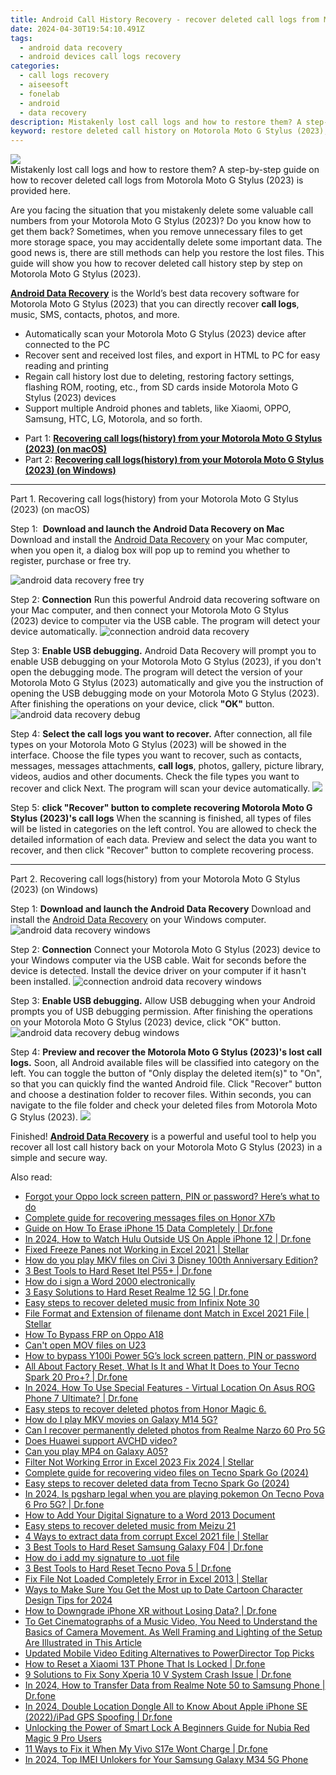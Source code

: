 ```yaml
---
title: Android Call History Recovery - recover deleted call logs from Motorola Moto G Stylus (2023)
date: 2024-04-30T19:54:10.491Z
tags: 
  - android data recovery
  - android devices call logs recovery
categories: 
  - call logs recovery
  - aiseesoft
  - fonelab
  - android
  - data recovery
description: Mistakenly lost call logs and how to restore them? A step-by-step guide on how to recover deleted call logs from Motorola Moto G Stylus (2023) is provided here.
keyword: restore deleted call history on Motorola Moto G Stylus (2023),save erased call logs on Motorola Moto G Stylus (2023),undelete call numbers from Motorola Moto G Stylus (2023),retrieve wiped call logs Motorola Moto G Stylus (2023),unerase call numbers from Motorola Moto G Stylus (2023),recover lost recent calls from Motorola Moto G Stylus (2023),how to refind deleted call history from Motorola Moto G Stylus (2023),recover call history from Motorola Moto G Stylus (2023),how can i get call history back on Motorola Moto G Stylus (2023),how to recover call history in Motorola Moto G Stylus (2023),extract call history from water damaged phone Motorola Moto G Stylus (2023),Motorola Moto G Stylus (2023) all call history delete
---
```


<img src="https://img0mobiles.techidaily.com/images/best-assets/devices/motorola/motorola-moto-g-stylus-(2023)/2.jpg" class="atpl-imgstyle"  />

<div class="atpl-content atpl-for-fonelab-android recover-call-logs">

<div class="atpl-post-description-part-1">
Mistakenly lost call logs and how to restore them? A step-by-step guide on how to recover deleted call logs from Motorola Moto G Stylus (2023) is provided here.
</div>



<div class="atpl-post-description-part-2">
<div class="tpl-content-sub-paragraph-content">
  <p>
    Are you facing the situation that you mistakenly delete some valuable call numbers from your Motorola Moto G Stylus (2023)? Do you know how to get them back? Sometimes, when you remove unnecessary files to get more storage space, you may accidentally delete some important data. The good news is, there are still methods can help you restore the lost files. This guide will show you how to recover deleted call history step by step on Motorola Moto G Stylus (2023).
  </p>
</div>
</div>

<div class="atpl-post-description-part-3">
<div class="tpl-content-sub-paragraph-content">
  <p>
    <a href="https://tools.techidaily.com/aiseesoft-android-data-recovery/" ><strong>Android Data Recovery</strong></a> is the World’s best data recovery software for Motorola Moto G Stylus (2023) that you can directly recover <b>call logs</b>, music, SMS, contacts, photos, and more.
  </p>
</div>
<div class="tpl-content-sub-paragraph-content">
  <ul class="tpl-content-sub-paragraph-ul-style">
    <li>Automatically scan your Motorola Moto G Stylus (2023) device after connected to the PC</li>
    <li>Recover sent and received lost files, and export in HTML to PC for easy reading and printing</li>
    <li>Regain call history lost due to deleting, restoring factory settings, flashing ROM, rooting, etc., from SD cards inside Motorola Moto G Stylus (2023) devices</li>
    <li>Support multiple Android phones and tablets, like Xiaomi, OPPO, Samsung, HTC, LG, Motorola, and so forth.</li>
  </ul>
</div>
</div>

<ul>
  <li>Part 1: <strong><a href="#p1"> Recovering call logs(history) from your Motorola Moto G Stylus (2023)  (on macOS)</a></strong></li>
  <li>Part 2: <strong><a href="#p2"> Recovering call logs(history) from your Motorola Moto G Stylus (2023)  (on Windows)</a></strong></li>
</ul>


<!-- Part 1 -->
<a id="p1" name="p1" ></a><hr>

<div>
  <span class="atpl-step-part-style">Part 1. Recovering call logs(history) from your Motorola Moto G Stylus (2023) (on macOS)</span>
</div>

<span class="atpl-stepstyle-a"><span>Step 1: </span></span> <strong>Download and launch the Android Data Recovery on Mac</strong>
Download and install the <a href="https://tools.techidaily.com/aiseesoft-android-data-recovery/" >Android Data Recovery</a> on your Mac computer, when you open it, a dialog box will pop up to remind you whether to register, purchase or free try.

<img src="https://tools.techidaily.com/images/apps/aiseesoft/android-data-recovery/mac-free-try.png" class="atpl-imgstyle" alt="android data recovery free try" />

<span class="atpl-stepstyle-a"><span>Step 2: </span></span> <strong>Connection</strong>
Run this powerful Android data recovering software on your Mac computer, and then connect your Motorola Moto G Stylus (2023) device to computer via the USB cable. The program will detect your device automatically.
<img src="https://tools.techidaily.com/images/apps/aiseesoft/android-data-recovery/mac-connection-interface.jpg" class="atpl-imgstyle" alt="connection android data recovery" />

<span class="atpl-stepstyle-a"><span>Step 3: </span></span> <strong>Enable USB debugging.</strong>
Android Data Recovery will prompt you to enable USB debugging on your Motorola Moto G Stylus (2023), if you don't open the debugging mode. The program will detect the version of your Motorola Moto G Stylus (2023) automatically and give you the instruction of opening the USB debugging mode on your Motorola Moto G Stylus (2023). After finishing the operations on your device, click <strong>"OK"</strong> button.
<img src="https://tools.techidaily.com/images/apps/aiseesoft/android-data-recovery/mac-android-usb-debug.jpg"  class="atpl-imgstyle" alt="android data recovery debug" />

<span class="atpl-stepstyle-a"><span>Step 4: </span></span> <strong>Select the call logs you want to recover.</strong>
After connection, all file types on your Motorola Moto G Stylus (2023) will be showed in the interface. Choose the file types you want to recover, such as contacts, messages, messages attachments, <b>call logs</b>, photos, gallery, picture library, videos, audios and other documents. Check the file types you want to recover and click Next. The program will scan your device automatically.
<img src="https://tools.techidaily.com/images/apps/aiseesoft/android-data-recovery/mac-choose-type-call-logs.jpg" class="atpl-imgstyle"  />

<span class="atpl-stepstyle-a"><span>Step 5: </span></span> <strong>click "Recover" button to  complete recovering Motorola Moto G Stylus (2023)'s call logs</strong>
When the scanning is finished, all types of files will be listed in categories on the left control. You are allowed to check the detailed information of each data. Preview and select the data you want to recover, and then click "Recover" button to complete recovering process.


<a id="p2" name="p2"></a><hr>

<!-- Part 2 -->
<div>
  <span class="atpl-step-part-style">Part 2. Recovering call logs(history) from your Motorola Moto G Stylus (2023) (on Windows)</span>
</div>

<span class="atpl-stepstyle-a"><span>Step 1: </span></span> <strong>Download and launch the Android Data Recovery</strong>
Download and install the <a href="https://tools.techidaily.com/aiseesoft-android-data-recovery/" >Android Data Recovery</a> on your Windows computer.
<img src="https://tools.techidaily.com/images/apps/aiseesoft/android-data-recovery/win-start-interface.png"  class="atpl-imgstyle" alt="android data recovery windows" />

<span class="atpl-stepstyle-a"><span>Step 2: </span></span> <strong>Connection</strong>
Connect your Motorola Moto G Stylus (2023) device to your Windows computer via the USB cable. Wait for seconds before the device is detected. Install the device driver on your computer if it hasn't been installed.
<img src="https://tools.techidaily.com/images/apps/aiseesoft/android-data-recovery/win-connection-interface.png" class="atpl-imgstyle" alt="connection android data recovery windows" />

<span class="atpl-stepstyle-a"><span>Step 3: </span></span> <strong>Enable USB debugging.</strong>
Allow USB debugging when your Android prompts you of USB debugging permission. After finishing the operations on your Motorola Moto G Stylus (2023) device, click "OK" button.
<img src="https://tools.techidaily.com/images/apps/aiseesoft/android-data-recovery/win-android-usb-debug.png" class="atpl-imgstyle" alt="android data recovery debug windows" />

<span class="atpl-stepstyle-a"><span>Step 4: </span></span> <strong>Preview and recover the Motorola Moto G Stylus (2023)'s lost call logs.</strong>
Soon, all Android available files will be classified into category on the left. You can toggle the button of "Only display the deleted item(s)" to "On", so that you can quickly find the wanted Android file. Click "Recover" button and choose a destination folder to recover files. Within seconds, you can navigate to the file folder and check your deleted files from Motorola Moto G Stylus (2023).
<img src="https://tools.techidaily.com/images/apps/aiseesoft/android-data-recovery/win-recover-call-logs.png" class="atpl-imgstyle"  />

<div class="atpl-post-description-part-4">
<div class="tpl-content-sub-paragraph-normal">
  <p>
    Finished! <a href="https://tools.techidaily.com/aiseesoft-android-data-recovery/" ><strong>Android Data Recovery</strong></a> is a powerful and useful tool to help you recover all lost call history back on your Motorola Moto G Stylus (2023) in a simple and secure way.
  </p>
</div>
</div>

<ins class="adsbygoogle"
     style="display:block"
     data-ad-client="ca-pub-7571918770474297"
     data-ad-slot="8358498916"
     data-ad-format="auto"
     data-full-width-responsive="true"></ins>



</div>
<ins class="adsbygoogle"
    style="display:block"
    data-ad-format="autorelaxed"
    data-ad-client="ca-pub-7571918770474297"
    data-ad-slot="1223367746"></ins>

<span class="atpl-alsoreadstyle">Also read:</span>
<div><ul>
<li><a href="https://phone-solutions.techidaily.com/forgot-your-oppo-lock-screen-pattern-pin-or-password-here-s-what-to-do-by-drfone-android-unlock-android-unlock/"><u>Forgot your Oppo lock screen pattern, PIN or password? Here’s what to do</u></a></li>
<li><a href="https://phone-solutions.techidaily.com/complete-guide-for-recovering-messages-files-on-honor-x7b-by-fonelab-android-recover-messages/"><u>Complete guide for recovering messages files on Honor X7b</u></a></li>
<li><a href="https://phone-solutions.techidaily.com/guide-on-how-to-erase-iphone-15-data-completely-drfone-by-drfone-ios-full-data-eraser-ios-full-data-eraser/"><u>Guide on How To Erase iPhone 15 Data Completely | Dr.fone</u></a></li>
<li><a href="https://phone-solutions.techidaily.com/in-2024-how-to-watch-hulu-outside-us-on-apple-iphone-12-drfone-by-drfone-virtual-ios/"><u>In 2024, How to Watch Hulu Outside US On Apple iPhone 12 | Dr.fone</u></a></li>
<li><a href="https://phone-solutions.techidaily.com/fixed-freeze-panes-not-working-in-excel-2021-stellar-by-stellar-guide/"><u>Fixed Freeze Panes not Working in Excel 2021 | Stellar</u></a></li>
<li><a href="https://phone-solutions.techidaily.com/how-do-you-play-mkv-files-on-civi-3-disney-100th-anniversary-edition-by-aiseesoft-video-converter-play-mkv-on-android/"><u>How do you play MKV files on Civi 3 Disney 100th Anniversary Edition?</u></a></li>
<li><a href="https://phone-solutions.techidaily.com/3-best-tools-to-hard-reset-itel-p55plus-drfone-by-drfone-reset-android-reset-android/"><u>3 Best Tools to Hard Reset Itel P55+ | Dr.fone</u></a></li>
<li><a href="https://phone-solutions.techidaily.com/how-do-i-sign-a-word-2000-electronically-by-ldigisigner-sign-a-word-sign-a-word/"><u>How do i sign a Word 2000 electronically</u></a></li>
<li><a href="https://phone-solutions.techidaily.com/3-easy-solutions-to-hard-reset-realme-12-5g-drfone-by-drfone-reset-android-reset-android/"><u>3 Easy Solutions to Hard Reset Realme 12 5G | Dr.fone</u></a></li>
<li><a href="https://phone-solutions.techidaily.com/easy-steps-to-recover-deleted-music-from-infinix-note-30-by-fonelab-android-recover-music/"><u>Easy steps to recover deleted music from Infinix Note 30</u></a></li>
<li><a href="https://phone-solutions.techidaily.com/file-format-and-extension-of-filename-dont-match-in-excel-2021-file-stellar-by-stellar-guide/"><u>File Format and Extension of filename dont Match in Excel 2021 File | Stellar</u></a></li>
<li><a href="https://phone-solutions.techidaily.com/how-to-bypass-frp-on-oppo-a18-by-drfone-android-unlock-remove-google-frp/"><u>How To Bypass FRP on Oppo A18</u></a></li>
<li><a href="https://phone-solutions.techidaily.com/can-t-open-mov-files-on-u23-by-aiseesoft-video-converter-play-mov-on-android/"><u>Can't open MOV files on U23</u></a></li>
<li><a href="https://phone-solutions.techidaily.com/how-to-bypass-y100i-power-5g-s-lock-screen-pattern-pin-or-password-by-drfone-android-unlock-android-unlock/"><u>How to bypass Y100i Power 5G’s lock screen pattern, PIN or password</u></a></li>
<li><a href="https://phone-solutions.techidaily.com/all-about-factory-reset-what-is-it-and-what-it-does-to-your-tecno-spark-20-proplus-drfone-by-drfone-reset-android-reset-android/"><u>All About Factory Reset, What Is It and What It Does to Your Tecno Spark 20 Pro+? | Dr.fone</u></a></li>
<li><a href="https://phone-solutions.techidaily.com/in-2024-how-to-use-special-features-virtual-location-on-asus-rog-phone-7-ultimate-drfone-by-drfone-virtual-android/"><u>In 2024, How To Use Special Features - Virtual Location On Asus ROG Phone 7 Ultimate? | Dr.fone</u></a></li>
<li><a href="https://phone-solutions.techidaily.com/easy-steps-to-recover-deleted-photos-from-honor-magic-6-by-fonelab-android-recover-photos/"><u>Easy steps to recover deleted photos from Honor Magic 6.</u></a></li>
<li><a href="https://phone-solutions.techidaily.com/how-do-i-play-mkv-movies-on-galaxy-m14-5g-by-aiseesoft-video-converter-play-mkv-on-android/"><u>How do I play MKV movies on Galaxy M14 5G?</u></a></li>
<li><a href="https://phone-solutions.techidaily.com/can-i-recover-permanently-deleted-photos-from-realme-narzo-60-pro-5g-by-stellar-photo-recovery-android-mobile-photo-recover/"><u>Can I recover permanently deleted photos from Realme Narzo 60 Pro 5G</u></a></li>
<li><a href="https://phone-solutions.techidaily.com/does-huawei-support-avchd-video-by-aiseesoft-video-converter-play-mts-on-android/"><u>Does Huawei  support AVCHD video?</u></a></li>
<li><a href="https://phone-solutions.techidaily.com/can-you-play-mp4-on-galaxy-a05-by-aiseesoft-video-converter-play-mp4-on-android/"><u>Can you play MP4 on Galaxy A05?</u></a></li>
<li><a href="https://phone-solutions.techidaily.com/filter-not-working-error-in-excel-2023-fix-2024-stellar-by-stellar-guide/"><u>Filter Not Working Error in Excel 2023 Fix 2024 | Stellar</u></a></li>
<li><a href="https://phone-solutions.techidaily.com/complete-guide-for-recovering-video-files-on-tecno-spark-go-2024-by-fonelab-android-recover-video/"><u>Complete guide for recovering video files on Tecno Spark Go (2024)</u></a></li>
<li><a href="https://phone-solutions.techidaily.com/easy-steps-to-recover-deleted-data-from-tecno-spark-go-2024-by-fonelab-android-recover-data/"><u>Easy steps to recover deleted data from Tecno Spark Go (2024)</u></a></li>
<li><a href="https://phone-solutions.techidaily.com/in-2024-is-pgsharp-legal-when-you-are-playing-pokemon-on-tecno-pova-6-pro-5g-drfone-by-drfone-virtual-android/"><u>In 2024, Is pgsharp legal when you are playing pokemon On Tecno Pova 6 Pro 5G? | Dr.fone</u></a></li>
<li><a href="https://phone-solutions.techidaily.com/how-to-add-your-digital-signature-to-a-word-2013-document-by-ldigisigner-sign-a-word-sign-a-word/"><u>How to Add Your Digital Signature to a Word 2013 Document</u></a></li>
<li><a href="https://phone-solutions.techidaily.com/easy-steps-to-recover-deleted-music-from-meizu-21-by-fonelab-android-recover-music/"><u>Easy steps to recover deleted music from Meizu 21</u></a></li>
<li><a href="https://phone-solutions.techidaily.com/4-ways-to-extract-data-from-corrupt-excel-2021-file-stellar-by-stellar-guide/"><u>4 Ways to extract data from corrupt Excel 2021 file | Stellar</u></a></li>
<li><a href="https://phone-solutions.techidaily.com/3-best-tools-to-hard-reset-samsung-galaxy-f04-drfone-by-drfone-reset-android-reset-android/"><u>3 Best Tools to Hard Reset Samsung Galaxy F04 | Dr.fone</u></a></li>
<li><a href="https://phone-solutions.techidaily.com/how-do-i-add-my-signature-to-uot-file-by-ldigisigner-sign-a-word-sign-a-word/"><u>How do i add my signature to .uot file</u></a></li>
<li><a href="https://phone-solutions.techidaily.com/3-best-tools-to-hard-reset-tecno-pova-5-drfone-by-drfone-reset-android-reset-android/"><u>3 Best Tools to Hard Reset Tecno Pova 5 | Dr.fone</u></a></li>
<li><a href="https://phone-solutions.techidaily.com/fix-file-not-loaded-completely-error-in-excel-2013-stellar-by-stellar-guide/"><u>Fix File Not Loaded Completely Error in Excel 2013 | Stellar</u></a></li>
<li><a href="https://animation-videos.techidaily.com/ways-to-make-sure-you-get-the-most-up-to-date-cartoon-character-design-tips-for-2024/"><u>Ways to Make Sure You Get the Most up to Date Cartoon Character Design Tips for 2024</u></a></li>
<li><a href="https://blog-min.techidaily.com/how-to-downgrade-iphone-xr-without-losing-data-drfone-by-drfone-ios-system-repair-ios-system-repair/"><u>How to Downgrade iPhone XR without Losing Data? | Dr.fone</u></a></li>
<li><a href="https://ai-editing-video.techidaily.com/to-get-cinematographs-of-a-music-video-you-need-to-understand-the-basics-of-camera-movement-as-well-framing-and-lighting-of-the-setup-are-illustrated-in-thi/"><u>To Get Cinematographs of a Music Video, You Need to Understand the Basics of Camera Movement. As Well Framing and Lighting of the Setup Are Illustrated in This Article</u></a></li>
<li><a href="https://ai-video-apps.techidaily.com/updated-mobile-video-editing-alternatives-to-powerdirector-top-picks/"><u>Updated Mobile Video Editing Alternatives to PowerDirector Top Picks</u></a></li>
<li><a href="https://techidaily.com/how-to-reset-a-xiaomi-13t-phone-that-is-locked-drfone-by-drfone-reset-android-reset-android/"><u>How to Reset a Xiaomi 13T Phone That Is Locked | Dr.fone</u></a></li>
<li><a href="https://howto.techidaily.com/9-solutions-to-fix-sony-xperia-10-v-system-crash-issue-drfone-by-drfone-fix-android-problems-fix-android-problems/"><u>9 Solutions to Fix Sony Xperia 10 V System Crash Issue | Dr.fone</u></a></li>
<li><a href="https://android-transfer.techidaily.com/in-2024-how-to-transfer-data-from-realme-note-50-to-samsung-phone-drfone-by-drfone-transfer-from-android-transfer-from-android/"><u>In 2024, How to Transfer Data from Realme Note 50 to Samsung Phone | Dr.fone</u></a></li>
<li><a href="https://iphone-location.techidaily.com/in-2024-double-location-dongle-all-to-know-about-apple-iphone-se-2022ipad-gps-spoofing-drfone-by-drfone-virtual-ios/"><u>In 2024, Double Location Dongle All to Know About Apple iPhone SE (2022)/iPad GPS Spoofing | Dr.fone</u></a></li>
<li><a href="https://easy-unlock-android.techidaily.com/unlocking-the-power-of-smart-lock-a-beginners-guide-for-nubia-red-magic-9-pro-users-by-drfone-android/"><u>Unlocking the Power of Smart Lock A Beginners Guide for Nubia Red Magic 9 Pro Users</u></a></li>
<li><a href="https://howto.techidaily.com/11-ways-to-fix-it-when-my-vivo-s17e-wont-charge-drfone-by-drfone-fix-android-problems-fix-android-problems/"><u>11 Ways to Fix it When My Vivo S17e Wont Charge | Dr.fone</u></a></li>
<li><a href="https://sim-unlock.techidaily.com/in-2024-top-imei-unlokers-for-your-samsung-galaxy-m34-5g-phone-by-drfone-android/"><u>In 2024, Top IMEI Unlokers for Your Samsung Galaxy M34 5G Phone</u></a></li>
</ul></div>

